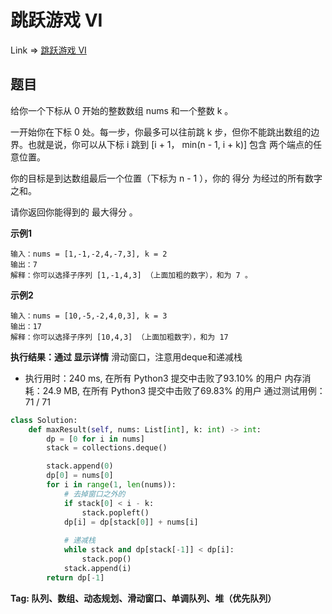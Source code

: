 # 跳跃游戏 VI

Link => [跳跃游戏 VI](https://leetcode-cn.com/problems/jump-game-vi/)

## 题目
给你一个下标从 0 开始的整数数组 nums 和一个整数 k 。

一开始你在下标 0 处。每一步，你最多可以往前跳 k 步，但你不能跳出数组的边界。也就是说，你可以从下标 i 跳到 [i + 1， min(n - 1, i + k)] 包含 两个端点的任意位置。

你的目标是到达数组最后一个位置（下标为 n - 1 ），你的 得分 为经过的所有数字之和。

请你返回你能得到的 最大得分 。

**示例1**

    输入：nums = [1,-1,-2,4,-7,3], k = 2
    输出：7
    解释：你可以选择子序列 [1,-1,4,3] （上面加粗的数字），和为 7 。

**示例2**

    输入：nums = [10,-5,-2,4,0,3], k = 3
    输出：17
    解释：你可以选择子序列 [10,4,3] （上面加粗数字），和为 17 

**执行结果：通过 显示详情**
滑动窗口，注意用deque和递减栈

- 执行用时：240 ms, 在所有 Python3 提交中击败了93.10% 的用户
内存消耗：24.9 MB, 在所有 Python3 提交中击败了69.83% 的用户
通过测试用例：71 / 71

```python
class Solution:
    def maxResult(self, nums: List[int], k: int) -> int:
        dp = [0 for i in nums]
        stack = collections.deque()

        stack.append(0)
        dp[0] = nums[0]
        for i in range(1, len(nums)):
            # 去掉窗口之外的
            if stack[0] < i - k:
                stack.popleft()
            dp[i] = dp[stack[0]] + nums[i]
            
            # 递减栈
            while stack and dp[stack[-1]] < dp[i]:
                stack.pop()
            stack.append(i)
        return dp[-1]
```

**Tag: 队列、数组、动态规划、滑动窗口、单调队列、堆（优先队列）**
